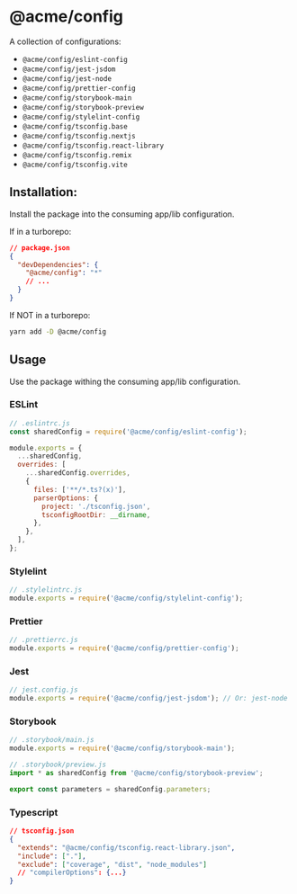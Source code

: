 # @acme/config

A collection of configurations:

- `@acme/config/eslint-config`
- `@acme/config/jest-jsdom`
- `@acme/config/jest-node`
- `@acme/config/prettier-config`
- `@acme/config/storybook-main`
- `@acme/config/storybook-preview`
- `@acme/config/stylelint-config`
- `@acme/config/tsconfig.base`
- `@acme/config/tsconfig.nextjs`
- `@acme/config/tsconfig.react-library`
- `@acme/config/tsconfig.remix`
- `@acme/config/tsconfig.vite`

## Installation:

Install the package into the consuming app/lib configuration.

If in a turborepo:

```json
// package.json
{
  "devDependencies": {
    "@acme/config": "*"
    // ...
  }
}
```

If NOT in a turborepo:

```sh
yarn add -D @acme/config
```

## Usage

Use the package withing the consuming app/lib configuration.

### ESLint

```js
// .eslintrc.js
const sharedConfig = require('@acme/config/eslint-config');

module.exports = {
  ...sharedConfig,
  overrides: [
    ...sharedConfig.overrides,
    {
      files: ['**/*.ts?(x)'],
      parserOptions: {
        project: './tsconfig.json',
        tsconfigRootDir: __dirname,
      },
    },
  ],
};
```

### Stylelint

```js
// .stylelintrc.js
module.exports = require('@acme/config/stylelint-config');
```

### Prettier

```js
// .prettierrc.js
module.exports = require('@acme/config/prettier-config');
```

### Jest

```js
// jest.config.js
module.exports = require('@acme/config/jest-jsdom'); // Or: jest-node
```

### Storybook

```js
// .storybook/main.js
module.exports = require('@acme/config/storybook-main');
```

```js
// .storybook/preview.js
import * as sharedConfig from '@acme/config/storybook-preview';

export const parameters = sharedConfig.parameters;
```

### Typescript

```json
// tsconfig.json
{
  "extends": "@acme/config/tsconfig.react-library.json",
  "include": ["."],
  "exclude": ["coverage", "dist", "node_modules"]
  // "compilerOptions": {...}
}
```
